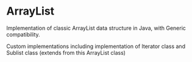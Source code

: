 # ArrayList

Implementation of classic ArrayList data structure in Java, with Generic compatibility.

Custom implementations including implementation of Iterator class and Sublist class (extends from this ArrayList class)
